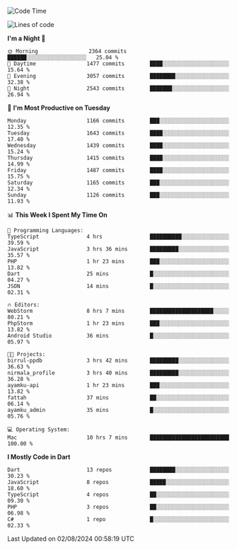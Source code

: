 <!--START_SECTION:waka-->
![Code Time](http://img.shields.io/badge/Code%20Time-625%20hrs%206%20mins-blue)

![Lines of code](https://img.shields.io/badge/From%20Hello%20World%20I%27ve%20Written-3.1%20million%20lines%20of%20code-blue)

**I'm a Night 🦉** 

```text
🌞 Morning                2364 commits        ██████░░░░░░░░░░░░░░░░░░░   25.04 % 
🌆 Daytime                1477 commits        ████░░░░░░░░░░░░░░░░░░░░░   15.64 % 
🌃 Evening                3057 commits        ████████░░░░░░░░░░░░░░░░░   32.38 % 
🌙 Night                  2543 commits        ███████░░░░░░░░░░░░░░░░░░   26.94 % 
```
📅 **I'm Most Productive on Tuesday** 

```text
Monday                   1166 commits        ███░░░░░░░░░░░░░░░░░░░░░░   12.35 % 
Tuesday                  1643 commits        ████░░░░░░░░░░░░░░░░░░░░░   17.40 % 
Wednesday                1439 commits        ████░░░░░░░░░░░░░░░░░░░░░   15.24 % 
Thursday                 1415 commits        ████░░░░░░░░░░░░░░░░░░░░░   14.99 % 
Friday                   1487 commits        ████░░░░░░░░░░░░░░░░░░░░░   15.75 % 
Saturday                 1165 commits        ███░░░░░░░░░░░░░░░░░░░░░░   12.34 % 
Sunday                   1126 commits        ███░░░░░░░░░░░░░░░░░░░░░░   11.93 % 
```


📊 **This Week I Spent My Time On** 

```text
💬 Programming Languages: 
TypeScript               4 hrs               ██████████░░░░░░░░░░░░░░░   39.59 % 
JavaScript               3 hrs 36 mins       █████████░░░░░░░░░░░░░░░░   35.57 % 
PHP                      1 hr 23 mins        ███░░░░░░░░░░░░░░░░░░░░░░   13.82 % 
Dart                     25 mins             █░░░░░░░░░░░░░░░░░░░░░░░░   04.27 % 
JSON                     14 mins             █░░░░░░░░░░░░░░░░░░░░░░░░   02.31 % 

🔥 Editors: 
WebStorm                 8 hrs 7 mins        ████████████████████░░░░░   80.21 % 
PhpStorm                 1 hr 23 mins        ███░░░░░░░░░░░░░░░░░░░░░░   13.82 % 
Android Studio           36 mins             █░░░░░░░░░░░░░░░░░░░░░░░░   05.97 % 

🐱‍💻 Projects: 
birrul-ppdb              3 hrs 42 mins       █████████░░░░░░░░░░░░░░░░   36.63 % 
nirmala_profile          3 hrs 40 mins       █████████░░░░░░░░░░░░░░░░   36.28 % 
ayamku-api               1 hr 23 mins        ███░░░░░░░░░░░░░░░░░░░░░░   13.82 % 
fattah                   37 mins             ██░░░░░░░░░░░░░░░░░░░░░░░   06.14 % 
ayamku_admin             35 mins             █░░░░░░░░░░░░░░░░░░░░░░░░   05.76 % 

💻 Operating System: 
Mac                      10 hrs 7 mins       █████████████████████████   100.00 % 
```

**I Mostly Code in Dart** 

```text
Dart                     13 repos            ████████░░░░░░░░░░░░░░░░░   30.23 % 
JavaScript               8 repos             █████░░░░░░░░░░░░░░░░░░░░   18.60 % 
TypeScript               4 repos             ██░░░░░░░░░░░░░░░░░░░░░░░   09.30 % 
PHP                      3 repos             ██░░░░░░░░░░░░░░░░░░░░░░░   06.98 % 
C#                       1 repo              █░░░░░░░░░░░░░░░░░░░░░░░░   02.33 % 
```




 Last Updated on 02/08/2024 00:58:19 UTC
<!--END_SECTION:waka-->
